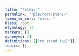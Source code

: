 ```yaml
---
title: "*steh₂-"
permalink: "/pie/root/steh2-"
lemma_to_sort: "steh₂-"
klass: root
etymology: []
markers: []
synonyms: []
definitions: [["to stand (up)"]]
topics: []
---
```

